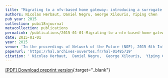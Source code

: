 ```yaml
---
title: "Migrating to a nfv-based home gateway: introducing a surrogate vnf approach"
authors: Nicolas Herbaut, Daniel Negru, George Xilouris, Yiping Chen
pub_year: 2015
collection: pubi18njournal
metacollection: publications
permalink: /publications/2015-01-01-Migrating-to-a-nfv-based-home-gateway-introducing-a-surrogate-vnf-approach
date: 2015-01-01
year: 2015
venue: 'In the proceedings of Network of the Future (NOF), 2015 6th International Conference on the'
paperurl: 'https://hal.archives-ouvertes.fr/hal-01485719'
citation: ' Nicolas Herbaut,  Daniel Negru,  George Xilouris,  Yiping Chen, &quot;Migrating to a nfv-based home gateway: introducing a surrogate vnf approach.&quot; In the proceedings of Network of the Future (NOF), 2015 6th International Conference on the, 2015.'
---
```

[\[PDF\] Download preprint version](https://hal.archives-ouvertes.fr/hal-01485719){:target="_blank"}
